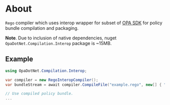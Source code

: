 # About

`Rego` compiler which uses interop wrapper for subset of [OPA SDK](https://pkg.go.dev/github.com/open-policy-agent/opa/sdk) for policy bundle compilation and packaging.

**Note**. Due to inclusion of native dependencies, nuget `OpaDotNet.Compilation.Interop` package is ~15MB.

## Example

```csharp
using OpaDotNet.Compilation.Interop;

var compiler = new RegoInteropCompiler();
var bundleStream = await compiler.CompileFile("example.rego", new[] { "example/hello" });

// Use compiled policy bundle.
...
```
